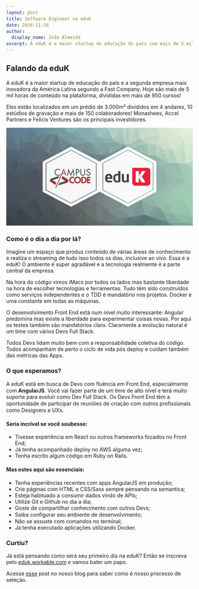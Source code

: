 ```yaml
---
layout: post
title: Software Engineer na eduK
date: 2016-11-28
author:
  display_name: João Almeida
excerpt: A eduK é a maior startup de educação do país com mais de 5 mil horas da conteúdo numa plataforma de streaming 100% nacional. Estamos ajudando na busca por um dev com fluência em Front End e afim de se tornar um verdadeiro Full Stack em breve!
---
```


## Falando da eduK

A eduK é a maior startup de educação do país e a segunda empresa mais inovadora
da América Latina segundo a Fast Company. Hoje são mais de 5 mil horas
de conteúdo na plataforma, divididas em mais de 950 cursos!

Eles estão localizados em um prédio de 3.000m² divididos em 4 andares, 10 estúdios de
gravação e mais de 150 colaboradores! Monashees, Accel Partners e Felicis 
Ventures são os principais investidores.

![Campus Code + eduK](/assets/images/campus_eduk.jpg)

### Como é o dia a dia por lá?

Imagine um espaço que produz conteúdo de várias áreas de conhecimento e realiza
o streaming de tudo isso todos os dias, inclusive ao vivo. Essa é a eduK! O
ambiente é super agradável e a tecnologia realmente é a parte central da
empresa. 

Na hora do código vimos iMacs por todos os lados mas bastante liberdade
na hora de escolher tecnologias e ferramentas. Tudo têm sido construídos como
serviços independentes e o TDD é mandatório nos projetos. Docker é uma constante
em todas as máquinas. 

O desenvolvimento Front End está num nível muito interessante: Angular predomina 
mas existe a liberdade para experimentar coisas novas. Por aqui os testes também 
são mandatórios claro. Claramente a evolução natural é um time com vários Devs 
Full Stack. 

Todos Devs lidam muito bem com a responsabilidade coletiva do código. Todos 
acompanham de perto o ciclo de vida pós deploy e cuidam também das métricas das Apps.


### O que esperamos?

A eduK está em busca de Devs com ﬂuência em Front End, especialmente com
**AngularJS**. Você vai fazer parte de um time de alto nível e terá muito suporte
para evoluir como Dev Full Stack. Os Devs Front End têm a oportunidade de
participar de reuniões de criação com outros proﬁssionais como Designers e UXs.


#### Seria incrível se você soubesse:

 -  Tivesse experiência em React ou outros frameworks focados no Front End; 
 -  Já tenha acompanhado deploy no AWS alguma vez; 
 -  Tenha escrito algum código em Ruby on Rails.

#### Mas estes aqui são essenciais:

 - Tenha experiências recentes com apps AngularJS em produção;
 - Crie páginas com HTML e CSS/Sass sempre pensando na semantica; 
 - Esteja habituado a consumir dados vindo de APIs; 
 - Utilize Git e Github no dia a dia; 
 - Goste de compartilhar conhecimento com outros Devs; 
 - Saiba conﬁgurar seu ambiente de desenvolvimento; 
 - Não se assuste com comandos no terminal; 
 - Já tenha executado aplicações utilizando Docker.


### Curtiu?

Já está pensando como será seu primeiro dia na eduK? Então se inscreva pelo 
[eduk.workable.com](https://eduk.workable.com/jobs/305984)
e vamos bater um papo.

Acesse [esse](5-etapas-para-entrar-na-empresa-dos-sonhos) post no nosso blog para saber como é nosso processo de seleção.
